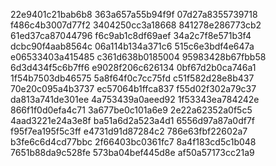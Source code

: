 22e9401c21bab6b8
363a657a55b94f9f
07d27a8355739718
f486c4b3007d77f2
3404250cc3a18668
841278e286773cb2
61ed37ca87044796
f6c9ab1c8df69aef
34a2c7f8e571b3f4
dcbc90f4aab8564c
06a114b134a371c6
515c6e3bdf4e647a
e06533403a415485
c361d638b0185004
95983428b67fbb58
6d3d434f5c6b7ff6
e9028f206c626134
0bf67d2b0ca746a1
1f54b7503db46575
5a8f64f0c7cc75fd
c51f582d28e8b437
70e20c095a4b3737
ec57064b1ffca837
f55d02f302a79c37
da813a741de301ee
4a753439a0aeed92
1f53343ea784242e
866f1f0d0efa4c71
3a677be0c101a6e9
2e22a62352a0f5c5
4aad3221e24a3e8f
ba51a6d2a523a4d1
6556d97a87a0df7f
f95f7ea195f5c3ff
e4731d91d87284c2
786e63fbf22602a7
b3fe6c6d4cd77bbc
2f66403bc0361fc7
8a4f183cd5c1b048
7651b88da9c528fe
573ba04bef445d8e
af50a57173cc21a9
